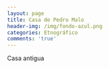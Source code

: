 ```yaml
---
layout: page
title: Casa de Pedro Malo
header-img: /img/fondo-azul.png
categories: Etnográfico
comments: 'true'
---
```



Casa antigua

<div class="photos">
</div>
